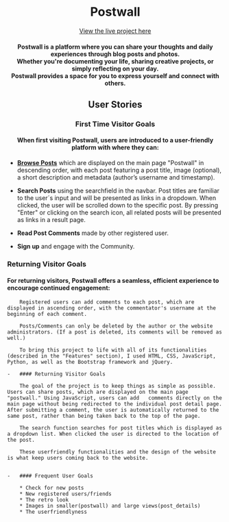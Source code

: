 <h1 align="center" color:>Postwall </h1>

<div align="center">
  <a href="https://postwall-500ee4318184.herokuapp.com/">View the live project here</a>
</div>

<h4 align="center">Postwall is a platform where you can share your thoughts and daily experiences through blog posts and photos. 
  <br>
  Whether you're documenting your life, sharing creative projects, or simply reflecting on your day.
  <br>
  Postwall provides a space for you to express yourself and connect with others.
</h4>

<h2 align="center">User Stories</h2>
<h3 align="center">First Time Visitor Goals</h3>
<h4 align="center">When first visiting Postwall, users are introduced to a user-friendly platform with where they can:</h4>

* **<u>Browse Posts</u>** which are displayed on the main page "Postwall" in descending order, with each post featuring a post title, image (optional), a short description and metadata (author’s username and timestamp).

* **Search Posts** using the searchfield in the navbar. Post titles are familiar to the user´s input and will be presented as links in a dropdown. When clicked, the user will be scrolled down to the specific post. By pressing "Enter" or clicking on the search icon, all related posts will be presented as links in a result page.

* **Read Post Comments** made by other registered user.

* **Sign up** and engage with the Community.


### Returning Visitor Goals
#### For returning visitors, Postwall offers a seamless, efficient experience to encourage continued engagement:


        Registered users can add comments to each post, which are displayed in ascending order, with the commentator's username at the beginning of each comment.

        Posts/Comments can only be deleted by the author or the website administrators. (If a post is deleted, its comments will be removed as well.)

        To bring this project to life with all of its functionalities (described in the "Features" section), I used HTML, CSS, JavaScript, Python, as well as the Bootstrap framework and jQuery.

    -   #### Returning Visitor Goals

        The goal of the project is to keep things as simple as possible. Users can share posts, which are displayed on the main page "postwall." Using JavaScript, users can add   comments directly on the main page without being redirected to the individual post detail page. After submitting a comment, the user is automatically returned to the same post, rather than being taken back to the top of the page.

        The search function searches for post titles which is displayed as a dropdown list. When clicked the user is directed to the location of the post. 

        These userfriendly functionalities and the design of the website is what keep users coming back to the website. 


    -   #### Frequent User Goals

        * Check for new posts
        * New registered users/friends
        * The retro look
        * Images in smaller(postwall) and large views(post_details)
        * The userfriendlyness
